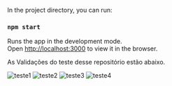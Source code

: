 In the project directory, you can run:

### `npm start`

Runs the app in the development mode.\
Open [http://localhost:3000](http://localhost:3000) to view it in the browser.

As Validações do teste desse repositório estão abaixo.

![teste1](https://github.com/italoengdev/teste-frontend-football/assets/92400207/c87a500e-481f-4bb2-a6a2-ea0db8a7c20c)
![teste2](https://github.com/italoengdev/teste-frontend-football/assets/92400207/a1e7488f-3e2c-458b-a14d-a247e59bba4d)
![teste3](https://github.com/italoengdev/teste-frontend-football/assets/92400207/ab69f3d8-6970-46b3-810a-eb0a3cf9087e)
![teste4](https://github.com/italoengdev/teste-frontend-football/assets/92400207/32fa3b6c-2f84-4b57-af7c-82100cfb5812)


